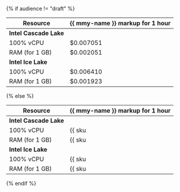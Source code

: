 {% if audience != "draft" %}

| Resource | {{ mmy-name }} markup for 1 hour |
| ----- | ----- |
| **Intel Cascade Lake** |
| 100% vCPU | $0.007051 |
| RAM (for 1 GB) | $0.002051 |
| **Intel Ice Lake** |
| 100% vCPU | $0.006410 |
| RAM (for 1 GB) | $0.001923 |

{% else %}

| Resource | {{ mmy-name }} markup for 1 hour |
| ----- | ----- |
| **Intel Cascade Lake** |
| 100% vCPU | {{ sku|USD|mdb.cluster.mysql.v2.cpu.c100.dedicated|string }} |
| RAM (for 1 GB) | {{ sku|USD|mdb.cluster.mysql.v2.ram.dedicated|string }} |
| **Intel Ice Lake** |
| 100% vCPU | {{ sku|USD|mdb.cluster.mysql.v3.cpu.c100.dedicated|string }} |
| RAM (for 1 GB) | {{ sku|USD|mdb.cluster.mysql.v3.ram.dedicated|string }} |

{% endif %}
